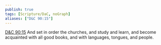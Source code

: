 ```yaml
---
publish: true
tags: [Scripture/DaC, noGraph]
aliases: ["D&C 90:15"]
---
```

[D&C 90:15](https://churchofjesuschrist.org/study/scriptures/dc-testament/dc/90?lang=eng&id=p15#p15) And set in order the churches, and study and learn, and become acquainted with all good books, and with languages, tongues, and people.
